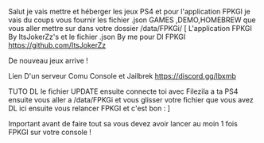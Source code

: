 Salut je vais mettre et héberger les jeux PS4 et pour l'application FPKGI je vais du coups vous fournir les fichier .json GAMES ,DEMO,HOMEBREW que vous aller mettre sur dans votre dossier /data/FPKGi/  [ L'application FPKGI By ItsJokerZz's et le fichier .json By me
pour Dl FPKGI https://github.com/ItsJokerZz

De nouveau jeux arrive !

Lien D'un serveur Comu Console et Jailbrek https://discord.gg/lbxmb

TUTO
DL le fichier UPDATE ensuite connecte toi avec Filezila a ta PS4 ensuite vous aller a /data/FPKGi et vous glisser votre fichier que vous avez DL ici ensuite vous relancer FPKGI et c'est bon : ]

Important avant de faire tout sa vous devez avoir lancer au moin 1 fois FPKGI sur votre console !
